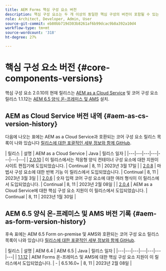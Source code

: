 ```yaml
---
title: AEM Forms 핵심 구성 요소 버전
description: 핵심 구성 요소는 두 개 이상의 동일한 핵심 구성의 버전이 포함될 수 있는 릴리스로 게시됩니다. 이 문서에서는 릴리스 및 버전의 정의와 핵심 구성 요소 및 AEM의 호환성을 이해하는 방법에 대해 설명합니다.
role: Architect, Developer, Admin, User
source-git-commit: eb80bb719d303b8261af6b99dcac9b8a392a10d4
workflow-type: tm+mt
source-wordcount: '318'
ht-degree: 27%

---
```



# 핵심 구성 요소 버전 {#core-components-versions}

핵심 구성 요소 2.0.10의 현재 릴리스는 [AEM as a Cloud Service](https://experienceleague.adobe.com/docs/experience-manager-cloud-service/landing/home.html?lang=ko-KR) 및 코어 구성 요소 릴리스 1.1.12는 [AEM 6.5 양식 온-프레미스 및 AMS](https://experienceleague.adobe.com/docs/experience-manager-65/user-guide/home.html?lang=ko-KR) 설치.

## AEM as Cloud Service 버전 내역 {#aem-as-cs-version-history}

다음에 나오는 표에는 AEM as a Cloud Service과 호환되는 코어 구성 요소 릴리스 목록이 나와 있습니다 [릴리스에 대한 포괄적인 세부 정보와 함께 GitHub](https://github.com/adobe/aem-core-forms-components/releases).

| 릴리스 | 설명 | AEM as a Cloud Service | Java | 릴리스 일자 |
|---|---|---|---|---|---|---|
| [2.0.10](https://github.com/adobe/aem-core-forms-components/releases/tag/core-forms-components-reactor-2.0.10) | 이 릴리스에서는 적응형 양식 컨테이너 구성 요소에 대한 지원이 사이트 편집기에 도입되었습니다. | Continual | 8, 11 | 2023년 3월 17일 |
| [2.0.8](https://github.com/adobe/aem-core-forms-components/releases/tag/core-forms-components-reactor-2.0.8) | 마법사 구성 요소에 대한 반복 기능 이 릴리스에서 도입되었습니다. | Continual | 8, 11 | 2023년 3월 3일 |
| [2.0.6](https://github.com/adobe/aem-core-forms-components/releases/tag/core-forms-components-reactor-2.0.6) | 숫자 입력 코어 구성 요소에 대한 여러 형식이 이 릴리스에서 도입되었습니다. | Continual | 8, 11 | 2023년 2월 08일 |
| [2.0.4](https://github.com/adobe/aem-core-forms-components/releases/tag/core-forms-components-reactor-2.0.6) | AEM as a Cloud Service에 대한 핵심 구성 요소 지원이 이 릴리스에서 도입되었습니다. | Continual | 8, 11 | 2023년 1월 30일 |

## AEM 6.5 양식 온-프레미스 및 AMS 버전 기록 {#aem-as-form-version-history}

후속 표에는 AEM 6.5 Form on-premise 및 AMS와 호환되는 코어 구성 요소 릴리스 목록이 나와 있습니다 [릴리스에 대한 포괄적인 세부 정보와 함께 GitHub](https://github.com/adobe/aem-core-forms-components/releases/tag/core-forms-components-reactor-1.1.12).

| 릴리스 | 설명 | AEM 6.4 | AEM 6.5 | Java | 릴리스 일자 |
|---|---|---|---|---|---|---|
| [1.1.12](https://github.com/adobe/aem-core-forms-components/releases/tag/core-forms-components-reactor-1.1.12) | AEM Forms 온-프레미스 및 AMS에 대한 핵심 구성 요소 지원이 이 릴리스에서 도입되었습니다. | - | 6.5.16.0+ | 8, 11 | 2023년 2월 08일 |